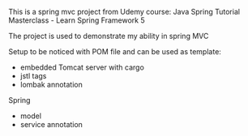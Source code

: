 This is a spring mvc project from Udemy course: Java Spring Tutorial Masterclass - Learn Spring Framework 5

The project is used to demonstrate my ability in spring MVC

Setup to be noticed with POM file and can be used as template:
- embedded Tomcat server with cargo
- jstl tags
- lombak annotation

Spring
- model
- service annotation